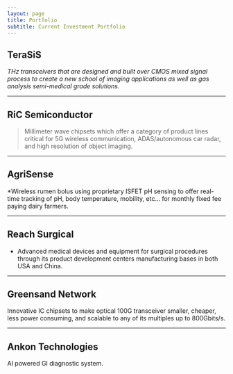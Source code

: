 ```yaml
---
layout: page
title: Portfolio
subtitle: Current Investment Portfolio
---
```


## TeraSiS
*THz transceivers that are designed and built over CMOS mixed signal process to create a new school of imaging applications as well as gas analysis semi-medical grade solutions.*

______

## RiC Semiconductor
>Millimeter wave chipsets which offer a category of product lines critical for 5G wireless communication, ADAS/autonomous car radar, and high resolution of object imaging.

______

## AgriSense
*Wireless rumen bolus using proprietary ISFET pH sensing to offer real-time tracking of pH, body temperature, mobility, etc... for monthly fixed fee paying dairy farmers.

_______

## Reach Surgical
- Advanced medical devices and equipment for surgical procedures through its product development centers manufacturing bases in both USA and China.

______

## Greensand Network
Innovative IC chipsets to make optical 100G transceiver smaller, cheaper, less power consuming, and scalable to any of its multiples up to 800Gbits/s.

______

## Ankon Technologies
AI powered GI diagnostic system.